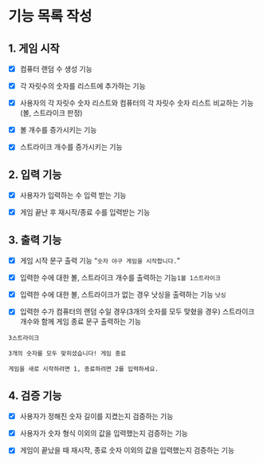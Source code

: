 # **기능 목록 작성**

## 1. 게임 시작

- [x]  컴퓨터 랜덤 수 생성 기능
- [x] 각 자릿수의 숫자를 리스트에 추가하는 기능 
- [x] 사용자의 각 자릿수 숫자 리스트와 컴퓨터의 각 자릿수 숫자 리스트 비교하는 기능(볼, 스트라이크 판정)

- [x] 볼 개수를 증가시키는 기능

- [x] 스트라이크 개수를 증가시키는 기능

## 2. 입력 기능

- [x] 사용자가 입력하는 수 입력 받는 기능

- [x] 게임 끝난 후 재시작/종료 수를 입력받는 기능

## 3. 출력 기능

- [x] 게임 시작 문구 출력 기능 “`숫자 야구 게임을 시작합니다.`"

- [x] 입력한 수에 대한 볼, 스트라이크 개수를 출력하는 기능`1볼 1스트라이크`

- [x] 입력한 수에 대한 볼, 스트라이크가 없는 경우 낫싱을 출력하는 기능 `낫싱`

- [x] 입력한 수가 컴퓨터의 랜덤 수일 경우(3개의 숫자를 모두 맞혔을 경우) 스트라이크 개수와 함께 게임 종료 문구 출력하는 기능

`3스트라이크`

`3개의 숫자를 모두 맞히셨습니다! 게임 종료`

`게임을 새로 시작하려면 1, 종료하려면 2를 입력하세요.`

## 4. 검증 기능

- [x] 사용자가 정해진 숫자 길이를 지켰는지 검증하는 기능

- [x] 사용자가 숫자 형식 이외의 값을 입력했는지 검증하는 기능

- [x] 게임이 끝났을 때 재시작, 종료 숫자 이외의 값을 입력했는지 검증하는 기능